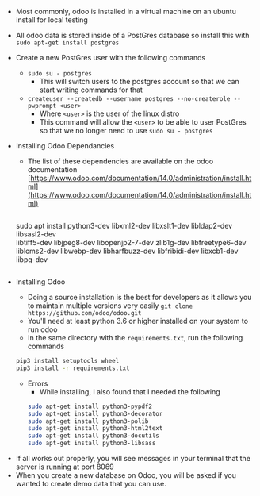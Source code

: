 - Most commonly, odoo is installed in a virtual machine on an ubuntu install for local testing
- All odoo data is stored inside of a PostGres database so install this with `sudo apt-get install postgres`
- Create a new PostGres user with the following commands
  - `sudo su - postgres`
    - This will switch users to the postgres account so that we can start writing commands for that
  - `createuser --createdb --username postgres --no-createrole --pwprompt <user>`
    - Where `<user>` is the user of the linux distro
    - This command will allow the `<user>` to be able to user PostGres so that we no longer need to use `sudo su - postgres`
- Installing Odoo Dependancies

  - The list of these dependencies are available on the odoo documentation [https://www.odoo.com/documentation/14.0/administration/install.html](https://www.odoo.com/documentation/14.0/administration/install.html)

    ```bash

    ```

  sudo apt install python3-dev libxml2-dev libxslt1-dev libldap2-dev libsasl2-dev \
   libtiff5-dev libjpeg8-dev libopenjp2-7-dev zlib1g-dev libfreetype6-dev \
   liblcms2-dev libwebp-dev libharfbuzz-dev libfribidi-dev libxcb1-dev libpq-dev

  ```

  ```

- Installing Odoo
  - Doing a source installation is the best for developers as it allows you to maintain multiple versions very easily
    `git clone https://github.com/odoo/odoo.git`
  - You'll need at least python 3.6 or higher installed on your system to run odoo
  * In the same directory with the `requirements.txt`, run the following commands
  ```bash
  pip3 install setuptools wheel
  pip3 install -r requirements.txt
  ```
  - Errors
    - While installing, I also found that I needed the following
    ```bash
    sudo apt-get install python3-pypdf2
    sudo apt-get install python3-decorator
    sudo apt-get install python3-polib
    sudo apt-get install python3-html2text
    sudo apt-get install python3-docutils
    sudo apt-get install python3-libsass
    ```

* If all works out properly, you will see messages in your terminal that the server is running at port 8069
* When you create a new database on Odoo, you will be asked if you wanted to create demo data that you can use.

